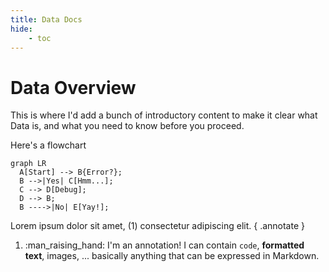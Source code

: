 ```yaml
---
title: Data Docs
hide:
	- toc
---
```


# Data Overview

This is where I'd add a bunch of introductory content to make it clear what Data is, and what you need to know before you proceed.

Here's a flowchart

``` mermaid
graph LR
  A[Start] --> B{Error?};
  B -->|Yes| C[Hmm...];
  C --> D[Debug];
  D --> B;
  B ---->|No| E[Yay!];
```


Lorem ipsum dolor sit amet, (1) consectetur adipiscing elit.
{ .annotate }

1. :man_raising_hand: I'm an annotation! I can contain `code`, __formatted
    text__, images, ... basically anything that can be expressed in Markdown.
